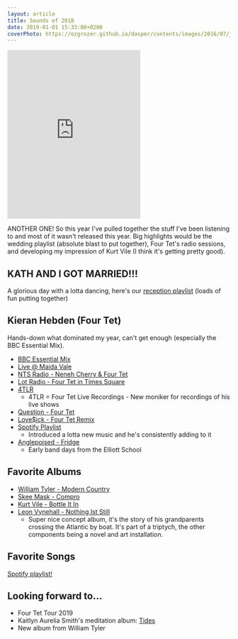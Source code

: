 ```yaml
---
layout: article
title: Sounds of 2018
date: 2019-01-01 15:33:00+0200
coverPhoto: https://ozgrozer.github.io/dasper/contents/images/2016/07/jekyll.jpg
---
```


<iframe src="https://open.spotify.com/embed/user/1236983347/playlist/2Lt4RATpDpvcLCLMkwbYWN&view=coverart" width="300" height="380" style="float:center" frameborder="0" allowtransparency="true" allow="encrypted-media"></iframe>

ANOTHER ONE!  So this year I've pulled together the stuff I've been listening to and most of it wasn't released this year.  Big highlights would be the wedding playlist (absolute blast to put together), Four Tet's radio sessions, and developing my impression of Kurt Vile (I think it's getting pretty good).

## KATH AND I GOT MARRIED!!!
A glorious day with a lotta dancing, here's our [reception playlist](https://open.spotify.com/user/1236983347/playlist/3cIQWqTNfwXKIOxDJzBYHX?si=JtK_MlHsSdSwzKc2BgSBZw) (loads of fun putting together)

## Kieran Hebden (Four Tet)

Hands-down what dominated my year, can't get enough (especially the BBC Essential Mix).

- [BBC Essential Mix](https://soundcloud.com/four-tet/essential-mix-2018)
- [Live @ Maida Vale](https://www.mixcloud.com/GrooveArchives/2018-03-30-four-tet-live-maida-vale-studios-london-residency-bbc-radio-1/)
- [NTS Radio - Neneh Cherry & Four Tet](https://www.nts.live/shows/neneh-cherry/episodes/neneh-cherry-5th-june-2018)
- [Lot Radio - Four Tet in Times Square](https://www.youtube.com/watch?v=hj9K68SulqI)
- [4TLR](https://open.spotify.com/artist/5iL1nEyS7dk7ogGGosP91v?si=-lEKj9ErSWGg87J2KV3AGA)
  - 4TLR = Four Tet Live Recordings - New moniker for recordings of his live shows
- [Question - Four Tet](https://twitter.com/fourtet/status/972949310416543745?lang=en)
- [Love$ick - Four Tet Remix](https://www.youtube.com/watch?v=IX8ekK5Jt4o)
- [Spotify Playlist](https://open.spotify.com/user/k_hebden/playlist/2uzbATYxs9V8YQi5lf89WG?si=7p24XX4zQSemegMqgj1SYw)
  - Introduced a lotta new music and he's consistently adding to it
- [Anglepoised - Fridge](https://www.youtube.com/watch?v=MH49na1rohA)
  - Early band days from the Elliott School

## Favorite Albums
- [William Tyler - Modern Country](https://www.youtube.com/watch?v=OdHJIh7ycT4)
- [Skee Mask - Compro](https://www.youtube.com/watch?v=WrxXObHUyVg)
- [Kurt Vile - Bottle It In](https://www.youtube.com/watch?v=W57a4aM6MhE)
- [Leon Vynehall - Nothing Ist Still](https://www.youtube.com/watch?v=hRGn-wYHJXs&t=45s)
  - Super nice concept album, it's the story of his grandparents crossing the Atlantic by boat.  It's part of a triptych, the other components being a novel and art installation.

## Favorite Songs
[Spotify playlist!](https://open.spotify.com/user/1236983347/playlist/2Lt4RATpDpvcLCLMkwbYWN?si=T7s_HPupRqiBYly33YBt9g)

## Looking forward to...
- Four Tet Tour 2019
- Kaitlyn Aurelia Smith's meditation album: [Tides](https://open.spotify.com/album/3RV45YANay6vYeX0BKbGnh?si=wbfefsLVSgWH-uM66LJWHw)
- New album from William Tyler
